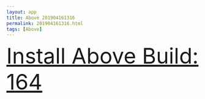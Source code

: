 ```yaml
---
layout: app
title: Above 201904161316
permalink: 201904161316.html
tags: [Above]
---
```

<div class="pure-g">
    <div class="pure-u-1-1" style="font-size: 4em">
        <a class="pure-button-primary" href="itms-services://?action=download-manifest&url=https%3A%2F%2Flitsungyisigono.github.io%2FTestScript%2Fmanifests%2F201904161316.plist"><i class="fa fa-download" aria-hidden="true"></i>Install Above Build: 164</a>
    </div>
</div>